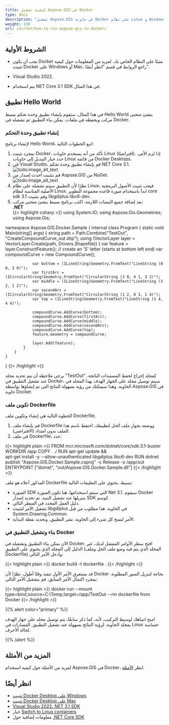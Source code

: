 ```yaml
---
title: كيفية تشغيل Aspose.GIS في Docker
type: docs
description: "تشغيل Aspose.GIS في حاوية Docker على نظام Linux و Windows Server وأي نظام تشغيل آخر."
weight: 139
url: /ar/net/how-to-run-aspose-gis-in-docker/
---
```


## الشروط الأولية

- يجب أن يكون Docker مثبتًا على النظام الخاص بك. لمزيد من المعلومات حول كيفية تثبيت Docker على Windows أو Mac، راجع الروابط في قسم "انظر أيضًا".

- Visual Studio 2022.

- يتم استخدام NET Core 3.1 SDK في هذا المثال.


## تطبيق Hello World

في هذا المثال، ستقوم بإنشاء تطبيق وحدة تحكم بسيط Hello World ينشئ منحنى مركب ويحفظه في ملفات. يمكن بناء التطبيق ثم تشغيله في Docker.

### إنشاء تطبيق وحدة التحكم

لإنشاء برنامج Hello World، اتبع الخطوات التالية:
1. بمجرد تثبيت Docker، تأكد من أنه يستخدم حاويات Linux (افتراضيًا). إذا لزم الأمر، حدد خيار التبديل إلى حاويات Linux من قائمة Docker Desktops.
1. في Visual Studio، قم بإنشاء تطبيق وحدة تحكم NET Core 3.1.<br>
![todo:image_alt_text](create-a-new-project.png)<br>
1. قم بتثبيت أحدث إصدار من Aspose.GIS من NuGet.<br>
![todo:image_alt_text](nuget-aspose-gis.png)<br>
1. نظرًا لأن التطبيق سيتم تشغيله على نظام Linux، فيجب تثبيت الأصول البرمجية الأصلية المناسبة لنظام Linux. ابدأ باستخدام صورة قاعدة مجموعة التطوير core sdk 3.1 وقم بتثبيت libgdiplus libc6-dev.
1. بعد إضافة جميع التبعيات اللازمة، اكتب برنامج بسيط ينشئ منحنى مركب:<br>
**.NET**<br>
{{< highlight csharp >}}
using System.IO;
using Aspose.Gis.Geometries;
using Aspose.Gis;

namespace Aspose.GIS.Docker.Sample
{
    internal class Program
    {
        static void Main(string[] args)
        {
            string path = Path.Combine("TestOut", "CreateCompoundCurve_out.shp");
            using (VectorLayer layer = VectorLayer.Create(path, Drivers.Shapefile))
            {
                var feature = layer.ConstructFeature();
                // create an 'S' letter (starts at bottom left end)
                var compoundCurve = new CompoundCurve();

                var bottom = (ILineString)Geometry.FromText("LineString (0 0, 3 0)");
                var firstArc = (ICircularString)Geometry.FromText("CircularString (3 0, 4 1, 3 2)");
                var middle = (ILineString)Geometry.FromText("LineString (3 2, 1 2)");
                var secondArc = (ICircularString)Geometry.FromText("CircularString (1 2, 0 3, 1 4)");
                var top = (ILineString)Geometry.FromText("LineString (1 4, 4 4)");

                compoundCurve.AddCurve(bottom);
                compoundCurve.AddCurve(firstArc);
                compoundCurve.AddCurve(middle);
                compoundCurve.AddCurve(secondArc);
                compoundCurve.AddCurve(top);
                feature.Geometry = compoundCurve;

                layer.Add(feature);
            }
        }
    }
}
{{< /highlight >}}

يرجى ملاحظة أن يتم تحديد مجلد "TestOut" كمجلد إخراج لحفظ المستندات الناتجة. عند تشغيل التطبيق في Docker، سيتم توصيل مجلد على الجهاز الهدف بهذا المجلد في الحاوية. وهذا سيمكنك من رؤية بسهولة النتائج التي تم إنشاؤها بواسطة Aspose.GIS في حاوية Docker.

### تكوين ملف Dockerfile

الخطوة التالية هي إنشاء وتكوين ملف Dockerfile.

1. قم بإنشاء ملف Dockerfile ووضعه بجوار ملف الحل لتطبيقك. احتفظ باسم هذا الملف بدون امتداد (الافتراضي).
1. في ملف Dockerfile، حدد:

{{< highlight plain >}}
FROM mcr.microsoft.com/dotnet/core/sdk:3.1-buster 
WORKDIR /app
COPY . ./
RUN apt-get update && \
    apt-get install -y --allow-unauthenticated libgdiplus libc6-dev
RUN dotnet publish "Aspose.GIS.Docker.Sample.csproj" -c Release -o /app/out
ENTRYPOINT ["dotnet", "out/Aspose.GIS.Docker.Sample.dll"]
{{< /highlight >}}

المذكور أعلاه هو ملف Dockerfile بسيط، يحتوي على التعليمات التالية:

- الصورة SDK التي ستتم استخدامها. هنا تكون الصورة Net 3.1. سيقوم Docker بتنزيلها عند تشغيل البنية. تم تحديد إصدار SDK كوسم.
- دليل العمل المحدد في السطر التالي.
- تشغيل الأمر لتثبيت libgdiplus في الحاوية. هذا مطلوب من قبل System.Drawing.Common.
- الأمر لنسخ كل شيء إلى الحاوية، نشر التطبيق، وتحديد نقطة البداية.

### بناء وتشغيل التطبيق في Docker

الآن يمكن بناء التطبيق وتشغيله في Docker. افتح سطر الأوامر المفضل لديك، غير الدليل إلى المجلد الذي يحتوي على التطبيق (المجلد الذي يتم فيه وضع ملف الحل وملف Dockerfile) وأدخل الأمر التالي:

{{< highlight plain >}}
docker build -t dockerfile .
{{< /highlight >}}

قد يستغرق الأمر الأول تنفيذ وقتًا أطول، نظرًا لأن Docker بحاجة لتنزيل الصور المطلوبة. بمجرد اكتمال الأمر السابق، قم بتشغيل الأمر التالي:

{{< highlight plain >}}
docker run --mount type=bind,source=C:\Temp,target=/app/TestOut --rm dockerfile from Docker
{{< /highlight >}}

{{% alert color="primary" %}} 

امنح انتباهك لوسيط التركيب، لأنه، كما ذكر سابقًا، يتم توصيل مجلد على جهاز الهدف بمجلد الحاوية، لرؤية النتائج بسهولة عند تشغيل التطبيق. المسارات في Linux حساسة لحالة الأحرف.

{{% /alert %}}


## المزيد من الأمثلة

لمزيد من الأمثلة حول كيفية استخدام Aspose.GIS في Docker، انظر [الأمثلة](https://github.com/aspose-gis/Aspose.Gis-for-.NET).


## انظر أيضًا

- [تثبيت Docker Desktop على Windows](https://docs.docker.com/docker-for-windows/install/)
- [تثبيت Docker Desktop على Mac](https://docs.docker.com/docker-for-mac/install/)
- [Visual Studio 2022، NET 3.1 SDK](https://docs.microsoft.com/en-us/dotnet/core/install/windows?tabs=netcore31#dependencies)
- خيار [Switch to Linux containers](https://docs.docker.com/docker-for-windows/#switch-between-windows-and-linux-containers)
- معلومات إضافية حول [.NET Core SDK](https://hub.docker.com/_/microsoft-dotnet-sdk)
